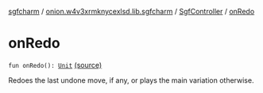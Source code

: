 [sgfcharm](../../index.md) / [onion.w4v3xrmknycexlsd.lib.sgfcharm](../index.md) / [SgfController](index.md) / [onRedo](./on-redo.md)

# onRedo

`fun onRedo(): `[`Unit`](https://kotlinlang.org/api/latest/jvm/stdlib/kotlin/-unit/index.html) [(source)](https://github.com/w4v3/sgfcharm/tree/master/sgfcharm/src/main/java/onion/w4v3xrmknycexlsd/lib/sgfcharm/SgfController.kt#L125)

Redoes the last undone move, if any, or plays the main variation otherwise.

